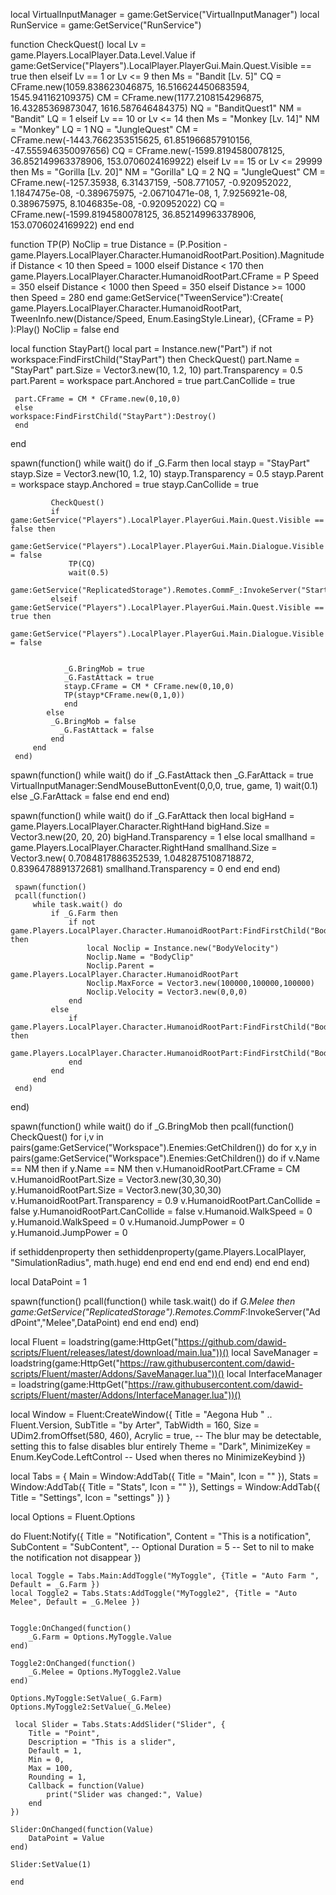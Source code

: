 
local VirtualInputManager = game:GetService("VirtualInputManager")
local RunService = game:GetService("RunService")

function CheckQuest()
    local Lv =  game.Players.LocalPlayer.Data.Level.Value
    if game:GetService("Players").LocalPlayer.PlayerGui.Main.Quest.Visible == true then
elseif  Lv == 1 or Lv <= 9 then
        Ms = "Bandit [Lv. 5]"
        CQ = CFrame.new(1059.838623046875, 16.516624450683594, 1545.941162109375)
        CM = CFrame.new(1177.2108154296875, 16.43285369873047, 1616.587646484375)
        NQ = "BanditQuest1"
        NM = "Bandit"
        LQ = 1
    elseif Lv == 10 or Lv <= 14 then
        Ms = "Monkey [Lv. 14]"
        NM = "Monkey"
        LQ = 1
        NQ = "JungleQuest"
        CM = CFrame.new(-1443.7662353515625, 61.851966857910156, -47.555946350097656)
        CQ = CFrame.new(-1599.8194580078125, 36.852149963378906, 153.0706024169922)
        elseif Lv == 15 or Lv <= 29999 then
        Ms = "Gorilla [Lv. 20]"
        NM = "Gorilla"
        LQ = 2
        NQ = "JungleQuest"
        CM = CFrame.new(-1257.35938, 6.31437159, -508.771057, -0.920952022, 1.1847475e-08, -0.389675975, -2.06710471e-08, 1, 7.9256921e-08, 0.389675975, 8.1046835e-08, -0.920952022)
        CQ = CFrame.new(-1599.8194580078125, 36.852149963378906, 153.0706024169922) 
     end
 end

function TP(P)
     NoClip = true
     Distance = (P.Position - game.Players.LocalPlayer.Character.HumanoidRootPart.Position).Magnitude
     if Distance < 10 then
         Speed = 1000
     elseif Distance < 170 then
         game.Players.LocalPlayer.Character.HumanoidRootPart.CFrame = P
         Speed = 350
     elseif Distance < 1000 then
         Speed = 350
     elseif Distance >= 1000 then
         Speed = 280
     end
     game:GetService("TweenService"):Create(
         game.Players.LocalPlayer.Character.HumanoidRootPart,
         TweenInfo.new(Distance/Speed, Enum.EasingStyle.Linear),
         {CFrame = P}
     ):Play()
     NoClip = false
 end

 local function StayPart()
	 local part = Instance.new("Part")
	 if not workspace:FindFirstChild("StayPart") then 
	 CheckQuest()
	 part.Name = "StayPart"
	 part.Size = Vector3.new(10, 1.2, 10)
	 part.Transparency = 0.5
	 part.Parent = workspace
	 part.Anchored = true
	 part.CanCollide = true
	 
	 part.CFrame = CM * CFrame.new(0,10,0)
	 else
	workspace:FindFirstChild("StayPart"):Destroy()
	 end
 end
 


 spawn(function()
     while wait() do
         if _G.Farm then
     local stayp = "StayPart"
	 stayp.Size = Vector3.new(10, 1.2, 10)
	 stayp.Transparency = 0.5
	 stayp.Parent = workspace
	 stayp.Anchored = true
	 stayp.CanCollide = true
		 
             CheckQuest()
             if game:GetService("Players").LocalPlayer.PlayerGui.Main.Quest.Visible == false then
			    game:GetService("Players").LocalPlayer.PlayerGui.Main.Dialogue.Visible = false
                 TP(CQ)
                 wait(0.5)
                 game:GetService("ReplicatedStorage").Remotes.CommF_:InvokeServer("StartQuest",NQ,LQ)
             elseif game:GetService("Players").LocalPlayer.PlayerGui.Main.Quest.Visible == true then
			    game:GetService("Players").LocalPlayer.PlayerGui.Main.Dialogue.Visible = false
                
				
				_G.BringMob = true
				_G.FastAttack = true
				stayp.CFrame = CM * CFrame.new(0,10,0)
				TP(stayp*CFrame.new(0,1,0))
				end
			else
			 _G.BringMob = false
			   _G.FastAttack = false
             end 
         end
     end)





spawn(function()
     while wait() do
         if _G.FastAttack then
_G.FarAttack = true
VirtualInputManager:SendMouseButtonEvent(0,0,0, true, game, 1)
wait(0.1)
else
	_G.FarAttack = false
end
end
end)

spawn(function()
     while wait() do
         if _G.FarAttack then
		 local bigHand = game.Players.LocalPlayer.Character.RightHand
		 bigHand.Size = Vector3.new(20, 20, 20)
		 bigHand.Transparency = 1
		 else
		local smallhand = game.Players.LocalPlayer.Character.RightHand
		 smallhand.Size = Vector3.new( 0.7084817886352539, 1.0482875108718872, 0.8396478891372681)
		 smallhand.Transparency = 0
		 end
	end
 end)

	 spawn(function()
     pcall(function()
         while task.wait() do
             if _G.Farm then
                 if not game.Players.LocalPlayer.Character.HumanoidRootPart:FindFirstChild("BodyClip") then
                     local Noclip = Instance.new("BodyVelocity")
                     Noclip.Name = "BodyClip"
                     Noclip.Parent = game.Players.LocalPlayer.Character.HumanoidRootPart
                     Noclip.MaxForce = Vector3.new(100000,100000,100000)
                     Noclip.Velocity = Vector3.new(0,0,0)
                 end
             else
                 if game.Players.LocalPlayer.Character.HumanoidRootPart:FindFirstChild("BodyClip") then
                     game.Players.LocalPlayer.Character.HumanoidRootPart:FindFirstChild("BodyClip"):Destroy()
                 end
             end
         end
     end)
 end)
 
 
 

 spawn(function()
    while wait() do
        if _G.BringMob then
            pcall(function()
            CheckQuest()
       for i,v in pairs(game:GetService("Workspace").Enemies:GetChildren()) do
for x,y in pairs(game:GetService("Workspace").Enemies:GetChildren()) do
if v.Name == NM then
    if y.Name == NM then
   v.HumanoidRootPart.CFrame = CM
   v.HumanoidRootPart.Size = Vector3.new(30,30,30)
   y.HumanoidRootPart.Size = Vector3.new(30,30,30)
   v.HumanoidRootPart.Transparency = 0.9
   v.HumanoidRootPart.CanCollide = false
   y.HumanoidRootPart.CanCollide = false
   v.Humanoid.WalkSpeed = 0
   y.Humanoid.WalkSpeed = 0
   v.Humanoid.JumpPower = 0
   y.Humanoid.JumpPower = 0


   if sethiddenproperty then
     sethiddenproperty(game.Players.LocalPlayer, "SimulationRadius", math.huge)
end
end
end
end
end
end)
end
end
end)

local DataPoint = 1


spawn(function()
         pcall(function()
         while task.wait() do
             if _G.Melee then
 game:GetService("ReplicatedStorage").Remotes.CommF_:InvokeServer("AddPoint","Melee",DataPoint)
 end
 end
 end)
 end)

local Fluent = loadstring(game:HttpGet("https://github.com/dawid-scripts/Fluent/releases/latest/download/main.lua"))()
local SaveManager = loadstring(game:HttpGet("https://raw.githubusercontent.com/dawid-scripts/Fluent/master/Addons/SaveManager.lua"))()
local InterfaceManager = loadstring(game:HttpGet("https://raw.githubusercontent.com/dawid-scripts/Fluent/master/Addons/InterfaceManager.lua"))()

local Window = Fluent:CreateWindow({
    Title = "Aegona Hub " .. Fluent.Version,
    SubTitle = "by Arter",
    TabWidth = 160,
    Size = UDim2.fromOffset(580, 460),
    Acrylic = true, -- The blur may be detectable, setting this to false disables blur entirely
    Theme = "Dark",
    MinimizeKey = Enum.KeyCode.LeftControl -- Used when theres no MinimizeKeybind
})

local Tabs = {
    Main = Window:AddTab({ Title = "Main", Icon = "" }),
	Stats = Window:AddTab({ Title = "Stats", Icon = "" }),
    Settings = Window:AddTab({ Title = "Settings", Icon = "settings" })
}

local Options = Fluent.Options

do
    Fluent:Notify({
        Title = "Notification",
        Content = "This is a notification",
        SubContent = "SubContent", -- Optional
        Duration = 5 -- Set to nil to make the notification not disappear
    })


	local Toggle = Tabs.Main:AddToggle("MyToggle", {Title = "Auto Farm ", Default = _G.Farm })
	local Toggle2 = Tabs.Stats:AddToggle("MyToggle2", {Title = "Auto Melee", Default = _G.Melee })


    Toggle:OnChanged(function()
        _G.Farm = Options.MyToggle.Value
    end)

    Toggle2:OnChanged(function()
        _G.Melee = Options.MyToggle2.Value
    end)

    Options.MyToggle:SetValue(_G.Farm)
    Options.MyToggle2:SetValue(_G.Melee)

	 local Slider = Tabs.Stats:AddSlider("Slider", {
        Title = "Point",
        Description = "This is a slider",
        Default = 1,
        Min = 0,
        Max = 100,
        Rounding = 1,
        Callback = function(Value)
            print("Slider was changed:", Value)
        end
    })

    Slider:OnChanged(function(Value)
        DataPoint = Value
    end)

    Slider:SetValue(1)

	end

